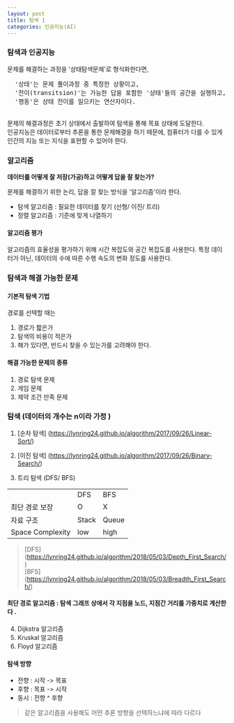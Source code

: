 ```yaml
---
layout: post
title: 탐색 1
categories: 인공지능(AI)
---
```

### 탐색과 인공지능
  문제를 해결하는 과정을 '상태탐색문제'로 형식화한다면,
  <pre>
  '상태'는 문제 풀이과정 중 특정한 상황이고,
  '전이(transitsion)'는 가능한 답을 포함한 '상태'들의 공간을 실행하고, 문제를 푸는 과정이다.
  '행동'은 상태 전이를 일으키는 연산자이다.  
  </pre>
  문제의 해결과정은 초기 상태에서 출발하여 탐색을 통해 목표 상태에 도달한다. <br>
  인공지능은 데이터로부터 추론을 통한 문제해결을 하기 때문에, 컴퓨터가 다를 수 있게 인간의 지능 또는 지식을 표현할 수 있어야 한다.

### 알고리즘

**데이터를 어떻게 잘 저장(가공)하고 어떻게 답을 잘 찾는가?**  <br>

문제를 해결하기 위한 논리, 답을 잘 찾는 방식을 '알고리즘'이라 한다.
- 탐색 알고리즘 : 필요한 데이터를 찾기 (선형/ 이진/ 트리)
- 정렬 알고리즘 : 기준에 맞게 나열하기

#### 알고리즘 평가
알고리즘의 효율성을 평가하기 위해 시간 복잡도와 공간 복잡도를 사용한다. 특정 데이터가 아닌, 데이터의 수에 따른 수행 속도의 변화 정도를 사용한다.

### 탐색과 해결 가능한 문제
#### 기본적 탐색 기법
경로를 선택할 때는
1. 경로가 짧은가
2. 탐색의 비용이 적은가
3. 해가 있다면, 반드시 찾을 수 있는가를 고려해야 한다.

#### 해결 가능한 문제의 종류
1. 경로 탐색 문제
2. 게임 문제
3. 제약 조건 만족 문제

### 탐색 (데이터의 개수는 n이라 가정 )
1. [순차 탐색]
(https://lynring24.github.io/algorithm/2017/09/26/Linear-Sort/)

2. [이진 탐색]
(https://lynring24.github.io/algorithm/2017/09/26/Binary-Search/)

3. 트리 탐색 (DFS/ BFS)
<table>
<tr>
<td></td><td>DFS</td><td>BFS</td>
</tr>
<tr>
<td>최단 경로 보장</td><td> O </td> <td>  X </td>
</tr>
<tr>
<td>자료 구조</td><td> Stack </td> <td> Queue </td>
</tr>
<tr>
<td> Space Complexity </td> <td>low </td> <td>high </td>
</tr>
</table>

> [DFS] (https://lynring24.github.io/algorithm/2018/05/03/Depth_First_Search/)   
> [BFS] (https://lynring24.github.io/algorithm/2018/05/03/Breadth_First_Search/)   

#### 최단 경로 알고리즘 : 탐색 그래프 상에서 각 지점을 노드, 지점간 거리를 가중치로 계산한다 .
4. Dijkstra 알고리즘  
5. Kruskal 알고리즘
6. Floyd 알고리즘

#### 탐색 방향
+ 전향 : 시작 -> 목표
+ 후향 : 목표 -> 시작
+ 동시 : 전향 ^ 후향

> 같은 알고리즘을 사용해도 어떤 추론 방향을 선택하느냐에 따라 다르다
